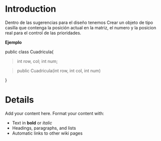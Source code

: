 # Introduction #

Dentro de las sugerencias para el diseño tenemos
Crear un objeto de tipo casilla que contenga la posición actual en la matriz, el numero y la posicion real para el control de las prioridades.

**Ejemplo**

public class Cuadricula{
> int row, col;
> int num;

> public Cuadricula(int row, int col, int num)


}





# Details #

Add your content here.  Format your content with:
  * Text in **bold** or _italic_
  * Headings, paragraphs, and lists
  * Automatic links to other wiki pages
